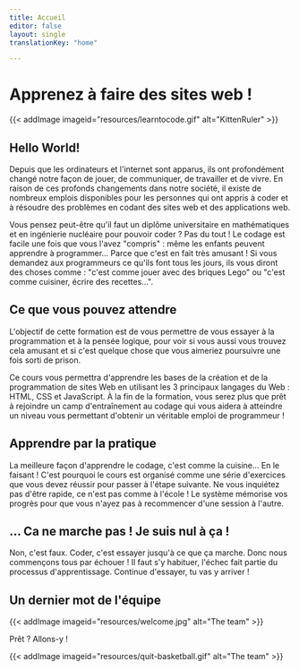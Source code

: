 ```yaml
---
title: Accueil
editor: false
layout: single
translationKey: "home"

---
```



# Apprenez à faire des sites web !

{{< addImage imageid="resources/learntocode.gif" alt="KittenRuler" >}}

## Hello World!
Depuis que les ordinateurs et l'internet sont apparus, ils ont profondément changé notre façon de jouer, de communiquer, de travailler et de vivre. En raison de ces profonds changements dans notre société, il existe de nombreux emplois disponibles pour les personnes qui ont appris à coder et à résoudre des problèmes en codant des sites web et des applications web.

Vous pensez peut-être qu'il faut un diplôme universitaire en mathématiques et en ingénierie nucléaire pour pouvoir coder ? Pas du tout ! Le codage est facile une fois que vous l'avez "compris" : même les enfants peuvent apprendre à programmer... Parce que c'est en fait très amusant ! Si vous demandez aux programmeurs ce qu'ils font tous les jours, ils vous diront des choses comme : "c'est comme jouer avec des briques Lego" ou "c'est comme cuisiner, écrire des recettes...".


## Ce que vous pouvez attendre

L'objectif de cette formation est de vous permettre de vous essayer à la programmation et à la pensée logique, pour voir si vous aussi vous trouvez cela amusant et si c'est quelque chose que vous aimeriez poursuivre une fois sorti de prison.

Ce cours vous permettra d'apprendre les bases de la création et de la programmation de sites Web en utilisant les 3 principaux langages du Web : HTML, CSS et JavaScript. À la fin de la formation, vous serez plus que prêt à rejoindre un camp d'entraînement au codage qui vous aidera à atteindre un niveau vous permettant d'obtenir un véritable emploi de programmeur !


## Apprendre par la pratique
La meilleure façon d'apprendre le codage, c'est comme la cuisine... En le faisant ! C'est pourquoi le cours est organisé comme une série d'exercices que vous devez réussir pour passer à l'étape suivante. Ne vous inquiétez pas d'être rapide, ce n'est pas comme à l'école ! Le système mémorise vos progrès pour que vous n'ayez pas à recommencer d'une session à l'autre.

## ... Ca ne marche pas ! Je suis nul à ça !
Non, c'est faux. Coder, c'est essayer jusqu'à ce que ça marche. Donc nous commençons tous par échouer ! Il faut s'y habituer, l'échec fait partie du processus d'apprentissage. Continue d'essayer, tu vas y arriver !

## Un dernier mot de l'équipe
{{< addImage imageid="resources/welcome.jpg" alt="The team" >}}


Prêt ? Allons-y !

{{< addImage imageid="resources/quit-basketball.gif" alt="The team" >}}


